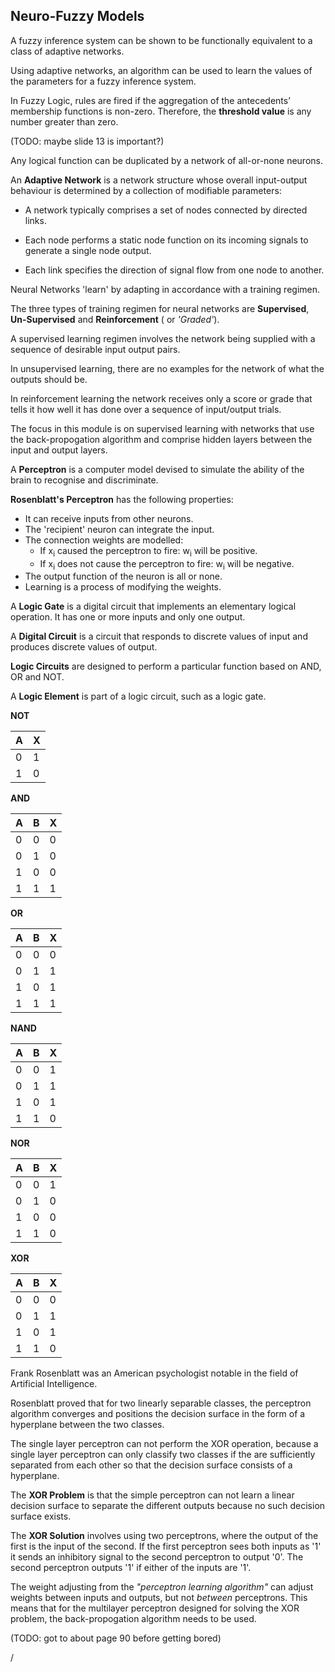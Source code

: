 
## Neuro-Fuzzy Models

A fuzzy inference system can be shown to be functionally equivalent to a class of adaptive networks.

Using adaptive networks, an algorithm can be used to learn the values of the parameters for a fuzzy inference system.

In Fuzzy Logic, rules are fired if the aggregation of the antecedents’ membership functions is non-zero. Therefore, the **threshold value** is any number greater than zero.

(TODO: maybe slide 13 is important?)

Any logical function can be duplicated by a network of all-or-none neurons.

An **Adaptive Network** is a network structure whose overall input-output behaviour is determined by a collection of modifiable parameters:

* A network typically comprises a set of nodes connected by directed links.

* Each node performs a static node function on its incoming signals to generate a single node output.

* Each link specifies the direction of signal flow from one node to another.

Neural Networks 'learn' by adapting in accordance with a training regimen.

The three types of training regimen for neural networks are **Supervised**, **Un-Supervised** and **Reinforcement** ( or *'Graded'*).

A supervised learning regimen involves the network being supplied with a sequence of desirable input output pairs.

In unsupervised learning, there are no examples for the network of what the outputs should be.

In reinforcement learning the network receives only a score or grade that tells it how well it has done over a sequence of input/output trials.

The focus in this module is on supervised learning with networks that use the back-propogation algorithm and comprise hidden layers between the input and output layers.

A **Perceptron** is a computer model devised to simulate the ability of the brain to recognise and discriminate.

**Rosenblatt's Perceptron** has the following properties:
* It can receive inputs from other neurons.
* The 'recipient' neuron can integrate the input.
* The connection weights are modelled:
  * If x<sub>i</sub> caused the perceptron to fire: w<sub>i</sub> will be positive.
  * If x<sub>i</sub> does not cause the perceptron to fire: w<sub>i</sub> will be negative.
* The output function of the neuron is all or none.
* Learning is a process of modifying the weights.

A **Logic Gate** is a digital circuit that implements an elementary logical operation. It has one or more inputs and only one output.

A **Digital Circuit** is a circuit that responds to discrete values of input and produces discrete values of output.

**Logic Circuits** are designed to perform a particular function based on AND, OR and NOT.

A **Logic Element** is part of a logic circuit, such as a logic gate.

**NOT**  

A|X
---|---
0|1
1|0

**AND**  

A|B|X
---|---|---
0|0|0
0|1|0
1|0|0
1|1|1

**OR**  

A|B|X
---|---|---
0|0|0
0|1|1
1|0|1
1|1|1

**NAND**  

A|B|X
---|---|---
0|0|1
0|1|1
1|0|1
1|1|0

**NOR**  

A|B|X
---|---|---
0|0|1
0|1|0
1|0|0
1|1|0

**XOR**  

A|B|X
---|---|---
0|0|0
0|1|1
1|0|1
1|1|0

Frank Rosenblatt was an American psychologist notable in the field of Artificial Intelligence.

Rosenblatt proved that for two linearly separable classes, the perceptron algorithm converges  and positions the decision surface in the form of a hyperplane between the two classes.

The single layer perceptron can not perform the XOR operation, because a single layer perceptron can only classify two classes if the are sufficiently separated from each other so that the decision surface consists of a hyperplane.

The **XOR Problem** is that the simple perceptron can not learn a linear decision surface to separate the different outputs because no such decision surface exists.

The **XOR Solution** involves using two perceptrons, where the output of the first is the input of the second. If the first perceptron sees both inputs as '1' it sends an inhibitory signal to the second perceptron to output '0'. The second perceptron outputs '1' if either of the inputs are '1'.

The weight adjusting from the *"perceptron learning algorithm"* can adjust weights between inputs and outputs, but not *between* perceptrons. This means that for the multilayer perceptron designed for solving the XOR problem, the back-propogation algorithm needs to be used.

(TODO: got to about page 90 before getting bored)
































/
